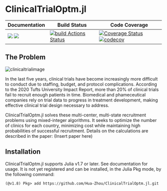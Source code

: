# ClinicalTrialOptm.jl

| **Documentation** | **Build Status** | **Code Coverage**  |
|-------------------|------------------|--------------------|
| [![](https://img.shields.io/badge/docs-stable-blue.svg)](https://Hua-Zhou.github.io/ClinicalTrialOptm.jl/stable) [![](https://img.shields.io/badge/docs-dev-blue.svg)](https://Hua-Zhou.github.io/ClinicalTrialOptm.jl/dev) | [![build Actions Status](https://Hua-Zhou.github.io/TrajGWAS.jl/workflows/CI/badge.svg)](https://Hua-Zhou.github.io/TrajGWAS.jl/actions)  | [![Coverage Status](https://coveralls.io/repos/github/Hua-Zhou/ClinicalTrialOptm.jl/badge.svg?branch=main)](https://coveralls.io/github/Hua-Zhou/ClinicalTrialOptm.jl?branch=main) [![codecov](https://codecov.io/gh/Hua-Zhou/ClinicalTrialOptm.jl/branch/main/graph/badge.svg)](https://codecov.io/gh/Hua-Zhou/ClinicalTrialOptm.jl) |  


## The Problem

<img alt="clinicaltrialimage" src="https://github.com/Hua-Zhou/ClinicalTrialOptm.jl/assets/110351617/bfebe101-df73-43fc-af0b-a3d41525586f">

In the last five years, clinical trials have become increasingly more difficult to conduct due to staffing, budget, and protocol complications. According to the 2020 Tufts University Impact Report, more than 20% of clinical trials fail to recruit enough patients in time. Biomedical and phameceutical companies rely on trial data to progress in treatment development, making effective clinical trial design necessary to address.

ClinicalTrialOptm.jl solves these multi-center, multi-state recruitment problems using mixed-integer algorithms. It seeks to optimize the number of clinics for each country, minimizing cost while maintaining high probabilities of successful recruitment. Details on the calculations are described in the paper: (Insert paper here)

## Installation 
ClinicalTrialOptm.jl supports Julia v1.7 or later. See documentation for usage. It is not yet registered and can be installed, in the Julia Pkg mode, by the following command:

```{julia}
(@v1.8) Pkg> add https://github.com/Hua-Zhou/ClinicalTrialOptm.jl.git
```

